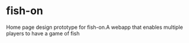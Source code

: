 # fish-on
Home page design prototype for fish-on.A webapp that enables multiple players to have a game of fish
